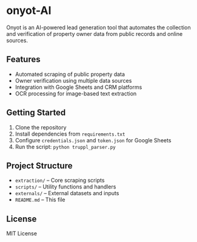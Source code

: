 # onyot-AI

Onyot is an AI-powered lead generation tool that automates the collection and verification of property owner data from public records and online sources.

## Features

- Automated scraping of public property data
- Owner verification using multiple data sources
- Integration with Google Sheets and CRM platforms
- OCR processing for image-based text extraction

## Getting Started

1. Clone the repository
2. Install dependencies from `requirements.txt`
3. Configure `credentials.json` and `token.json` for Google Sheets
4. Run the script: `python truppl_parser.py`

## Project Structure

- `extraction/` – Core scraping scripts
- `scripts/` – Utility functions and handlers
- `externals/` – External datasets and inputs
- `README.md` – This file

## License

MIT License
